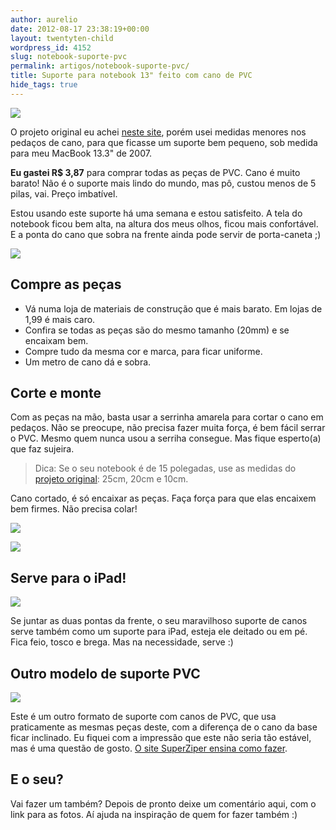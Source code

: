 ```yaml
---
author: aurelio
date: 2012-08-17 23:38:19+00:00
layout: twentyten-child
wordpress_id: 4152
slug: notebook-suporte-pvc
permalink: artigos/notebook-suporte-pvc/
title: Suporte para notebook 13" feito com cano de PVC
hide_tags: true
---
```


![](http://aurelio.net/wp/wp-content/uploads/2012/08/notebook-suporte-pvc.jpg)

O projeto original eu achei [neste site](http://handymidia.com/blog/faca-voce-mesmo-suporte-para-notebook/), porém usei medidas menores nos pedaços de cano, para que ficasse um suporte bem pequeno, sob medida para meu MacBook 13.3" de 2007.

**Eu gastei R$ 3,87** para comprar todas as peças de PVC. Cano é muito barato! Não é o suporte mais lindo do mundo, mas pô, custou menos de 5 pilas, vai. Preço imbatível.

Estou usando este suporte há uma semana e estou satisfeito. A tela do notebook ficou bem alta, na altura dos meus olhos, ficou mais confortável. E a ponta do cano que sobra na frente ainda pode servir de porta-caneta ;)

![](http://aurelio.net/wp/wp-content/uploads/2012/08/suporte-pvc-frente.jpg)


## Compre as peças

  * Vá numa loja de materiais de construção que é mais barato. Em lojas de 1,99 é mais caro.
  * Confira se todas as peças são do mesmo tamanho (20mm) e se encaixam bem.
  * Compre tudo da mesma cor e marca, para ficar uniforme.
  * Um metro de cano dá e sobra.


## Corte e monte

Com as peças na mão, basta usar a serrinha amarela para cortar o cano em pedaços. Não se preocupe, não precisa fazer muita força, é bem fácil serrar o PVC. Mesmo quem nunca usou a serriha consegue. Mas fique esperto(a) que faz sujeira.

> Dica: Se o seu notebook é de 15 polegadas, use as medidas do [projeto original](http://handymidia.com/blog/faca-voce-mesmo-suporte-para-notebook/): 25cm, 20cm e 10cm.

Cano cortado, é só encaixar as peças. Faça força para que elas encaixem bem firmes. Não precisa colar!

![](http://aurelio.net/wp/wp-content/uploads/2012/08/suporte-pvc-1.jpg)

![](http://aurelio.net/wp/wp-content/uploads/2012/08/suporte-pvc-2.jpg)


## Serve para o iPad!

![](http://aurelio.net/wp/wp-content/uploads/2012/08/ipad-suporte-pvc.jpg)

Se juntar as duas pontas da frente, o seu maravilhoso suporte de canos serve também como um suporte para iPad, esteja ele deitado ou em pé. Fica feio, tosco e brega. Mas na necessidade, serve :)


## Outro modelo de suporte PVC

[![](http://farm7.staticflickr.com/6234/7001695669_e48c6ed4e2.jpg)](http://www.superziper.com/2012/03/diy-suporte-para-notebook.html)

Este é um outro formato de suporte com canos de PVC, que usa praticamente as mesmas peças deste, com a diferença de o cano da base ficar inclinado. Eu fiquei com a impressão que este não seria tão estável, mas é uma questão de gosto. [O site SuperZiper ensina como fazer](http://www.superziper.com/2012/03/diy-suporte-para-notebook.html).


## E o seu?

Vai fazer um também? Depois de pronto deixe um comentário aqui, com o link para as fotos. Aí ajuda na inspiração de quem for fazer também :)

